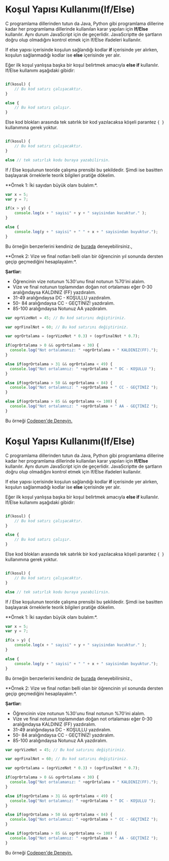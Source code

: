 # Koşul Yapısı Kullanımı(If/Else)

C programlama dillerinden tutun da Java, Python gibi programlama dillerine kadar her programlama dillerinde kullanılan karar yapıları için **If/Else** kullanılır. Aynı durum JavaScript için de geçerlidir. JavaScriptte de şartların doğru olup olmadığını kontrol etmek için If/Else ifadeleri kullanılır.

If else yapısı içerisinde koşulun sağlandığı kodlar **if** içerisinde yer alırken, koşulun sağlanmadığı kodlar ise **else** içerisinde yer alır.

Eğer ilk koşul yanlışsa başka bir koşul belirtmek amacıyla **else if** kullanılır. If/Else kullanımı aşağıdaki gibidir:

```javascript

if(kosul) {
    // Bu kod satırı çalışacaktır.
}

else {
    // Bu kod satırı çalışır.
}

```

Else kod blokları arasında tek satırlık bir kod yazılacaksa köşeli parantez `{ }` kullanımına gerek yoktur.

```javascript

if(kosul) {
    // Bu kod satırı çalışacaktır.
} 

else // tek satırlık kodu buraya yazabilirsin. 

```

If / Else koşulunun teoride çalışma prensibi bu şekildedir. Şimdi ise basitten başlayarak örneklerle teorik bilgileri pratiğe dökelim. 

**Örnek 1: İki sayıdan büyük olanı bulalım:*.

```javascript
var x = 5;
var y = 7;

if(x > y) {
    console.log(x + " sayisi" + y + " sayisindan kucuktur." );
}

else {
    console.log(y + " sayisi" + " " + x + " sayisindan buyuktur.");
}

```

Bu örneğin benzerlerini kendiniz de [burada](https://codepen.io/alperceviz/pen/PoGRQxv?editors=0011) deneyebilirsiniz.,

**Örnek 2: Vize ve final notları belli olan bir öğrencinin yıl sonunda dersten geçip geçmediğini hesaplayalım:*.

**Şartlar:**
- Öğrencinin vize notunun %30'unu final notunun %70'ini alalım.
- Vize ve final notunun toplamından doğan not ortalaması eğer 0-30 aralığındaysa KALDINIZ (FF) yazdıralım.
- 31-49 aralığındaysa DC - KOŞULLU yazdıralım.
- 50- 84 aralığındaysa CC - GEÇTİNİZ! yazdıralım.
- 85-100 aralığındaysa Notunuz AA yazdıralım. 

```javascript
var ogrVizeNot = 45; // Bu kod satırını değiştiriniz. 

var ogrFinalNot = 60; // Bu kod satırını değiştiriniz. 

var ogrOrtalama = (ogrVizeNot * 0.3) + (ogrFinalNot * 0.7);

if(ogrOrtalama > 0 && ogrOrtalama < 30) {
  console.log("Not ortalamanız: " +ogrOrtalama + " KALDINIZ(FF).");
}

else if(ogrOrtalama > 31 && ogrOrtalama < 49) {
  console.log("Not ortalamnız: " +ogrOrtalama + " DC - KOŞULLU ");
}

else if(ogrOrtalama > 50 && ogrOrtalama < 84) {
  console.log("Not ortalamnız: " +ogrOrtalama + " CC - GEÇTİNİZ ");
}

else if(ogrOrtalama > 85 && ogrOrtalama <= 100) {
  console.log("Not ortalamnız: " +ogrOrtalama + " AA - GEÇTİNİZ ");
}

```
Bu örneği [Codepen'de Deneyin.](https://codepen.io/alperceviz/pen/YzGaaXB?editors=0012) 

# Koşul Yapısı Kullanımı(If/Else)

C programlama dillerinden tutun da Java, Python gibi programlama dillerine kadar her programlama dillerinde kullanılan karar yapıları için **If/Else** kullanılır. Aynı durum JavaScript için de geçerlidir. JavaScriptte de şartların doğru olup olmadığını kontrol etmek için If/Else ifadeleri kullanılır.

If else yapısı içerisinde koşulun sağlandığı kodlar **if** içerisinde yer alırken, koşulun sağlanmadığı kodlar ise **else** içerisinde yer alır.

Eğer ilk koşul yanlışsa başka bir koşul belirtmek amacıyla **else if** kullanılır. If/Else kullanımı aşağıdaki gibidir:

```javascript

if(kosul) {
    // Bu kod satırı çalışacaktır.
}

else {
    // Bu kod satırı çalışır.
}

```

Else kod blokları arasında tek satırlık bir kod yazılacaksa köşeli parantez `{ }` kullanımına gerek yoktur.

```javascript

if(kosul) {
    // Bu kod satırı çalışacaktır.
} 

else // tek satırlık kodu buraya yazabilirsin. 

```

If / Else koşulunun teoride çalışma prensibi bu şekildedir. Şimdi ise basitten başlayarak örneklerle teorik bilgileri pratiğe dökelim. 

**Örnek 1: İki sayıdan büyük olanı bulalım:*.

```javascript
var x = 5;
var y = 7;

if(x > y) {
    console.log(x + " sayisi" + y + " sayisindan kucuktur." );
}

else {
    console.log(y + " sayisi" + " " + x + " sayisindan buyuktur.");
}

```

Bu örneğin benzerlerini kendiniz de [burada](https://codepen.io/alperceviz/pen/PoGRQxv?editors=0011) deneyebilirsiniz.,

**Örnek 2: Vize ve final notları belli olan bir öğrencinin yıl sonunda dersten geçip geçmediğini hesaplayalım:*.

**Şartlar:**
- Öğrencinin vize notunun %30'unu final notunun %70'ini alalım.
- Vize ve final notunun toplamından doğan not ortalaması eğer 0-30 aralığındaysa KALDINIZ (FF) yazdıralım.
- 31-49 aralığındaysa DC - KOŞULLU yazdıralım.
- 50- 84 aralığındaysa CC - GEÇTİNİZ! yazdıralım.
- 85-100 aralığındaysa Notunuz AA yazdıralım. 

```javascript
var ogrVizeNot = 45; // Bu kod satırını değiştiriniz. 

var ogrFinalNot = 60; // Bu kod satırını değiştiriniz. 

var ogrOrtalama = (ogrVizeNot * 0.3) + (ogrFinalNot * 0.7);

if(ogrOrtalama > 0 && ogrOrtalama < 30) {
  console.log("Not ortalamanız: " +ogrOrtalama + " KALDINIZ(FF).");
}

else if(ogrOrtalama > 31 && ogrOrtalama < 49) {
  console.log("Not ortalamnız: " +ogrOrtalama + " DC - KOŞULLU ");
}

else if(ogrOrtalama > 50 && ogrOrtalama < 84) {
  console.log("Not ortalamnız: " +ogrOrtalama + " CC - GEÇTİNİZ ");
}

else if(ogrOrtalama > 85 && ogrOrtalama <= 100) {
  console.log("Not ortalamnız: " +ogrOrtalama + " AA - GEÇTİNİZ ");
}

```
Bu örneği [Codepen'de Deneyin.](https://codepen.io/alperceviz/pen/YzGaaXB?editors=0012) 

